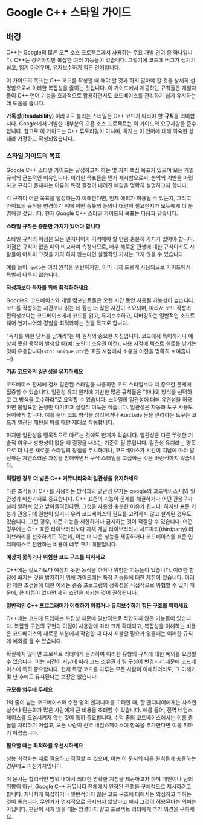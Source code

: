 # Google C++ 스타일 가이드

## 배경
C++는 Google의 많은 오픈 소스 프로젝트에서 사용하는 주요 개발 언어 중 하나입니다. C++는 강력하지만 복잡한 여러 기능들이 있습니다. 그렇기에 코드에 버그가 생기기 쉽고, 읽기 어려우며, 유지보수하기 힘든 언어입니다.

이 가이드의 목표는 C++ 코드를 작성할 때 해야 할 것과 하지 말아야 할 것을 상세히 설명함으로써 이러한 복잡성을 줄이는 것입니다. 이 가이드에서 제공하는 규칙들은 개발자들이 C++ 언어 기능을 효과적으로 활용하면서도 코드베이스를 관리하기 쉽게 유지하는 데 도움을 줍니다.

**가독성(Readability)** 이라고도 불리는 스타일은 C++ 코드가 따라야 할 **규칙**을 의미합니다. Google에서 개발한 대부분의 오픈 소스 프로젝트는 이 가이드의 요구사항을 준수합니다. 참고로 이 가이드는 C++ 튜토리얼이 아니며, 독자는 이 언어에 대해 익숙한 상태라 가정하고 작성되었습니다.

### 스타일 가이드의 목표

Google C++ 스타일 가이드는 달성하고자 하는 몇 가지 핵심 목표가 있으며 모든 개별 규칙의 근본적인 이유입니다. 이러한 목표들을 먼저 제시함으로써, 논의의 기반을 마련하고 규칙이 존재하는 이유와 특정 결정이 내려진 배경을 명확히 설명하고자 합니다.

각 규칙이 어떤 목표를 달성하는지 이해한다면, 언제 예외가 허용될 수 있는지, 그리고 가이드의 규칙을 변경하기 위해 어떤 종류의 논의나 대안이 필요한지가 모두에게 더 분명해질 것입니다. 현재 Google C++ 스타일 가이드의 목표는 다음과 같습니다.

**스타일 규칙은 충분한 가치가 있어야 합니다**

스타일 규칙의 이점은 모든 엔지니어가 기억해야 할 만큼 충분히 가치가 있어야 합니다. 이점은 규칙이 없을 때와 비교하여 측정되므로, 매우 해로운 관행에 대한 규칙이라도 사람들이 어차피 그것을 거의 하지 않는다면 실질적인 가치는 크지 않을 수 있습니다.

예를 들어, `goto`는 여러 원칙을 위반하지만, 이미 극히 드물게 사용되므로 가이드에서 특별히 다루지 않습니다.

**작성자보다 독자를 위해 최적화하세요**

Google의 코드베이스와 개별 컴포넌트들은 오랜 시간 동안 사용될 가능성이 높습니다. 코드를 작성하는 시간보다 읽는 데 훨씬 더 많은 시간이 소요되며, 따라서 코드 작성의 편의성보다는 코드베이스에서 코드를 읽고, 유지보수하고, 디버깅하는 일반적인 소프트웨어 엔지니어의 경험을 최적화하는 것을 목표로 합니다.

"독자를 위한 단서를 남겨라"는 이 원칙의 중요한 지침입니다. 코드에서 특이하거나 예상치 못한 동작이 발생할 때(예: 포인터 소유권 이전), 사용 지점에 텍스트 힌트를 남기는 것이 유용합니다(`std::unique_ptr`은 호출 시점에서 소유권 이전을 명확히 보여줍니다).

**기존 코드와의 일관성을 유지하세요**

코드베이스 전체에 걸쳐 일관된 스타일을 사용하면 코드 스타일보다 더 중요한 문제에 집중할 수 있습니다. 일관성 유지 원칙에 기반한 많은 규칙들은 "하나의 방식을 선택하고 그 방식을 고수하라"로 요약할 수 있습니다. 스타일의 일관성에 대해 유연성을 허용하면 불필요한 논쟁만 야기하고 실질적 이득은 적습니다. 일관성은 자동화 도구 사용도 용이하게 합니다. 예를 들어 코드 형식을 정리하거나 `#include` 문을 관리하는 도구는 코드가 일관된 패턴을 따를 때만 제대로 작동합니다.

하지만 일관성을 맹목적으로 따르는 것에도 한계가 있습니다. 일관성은 다른 뚜렷한 기술적 이유나 방향성이 없을 때 결정을 내리는 기준이 될 뿐입니다. 일관성 유지라는 명목으로 더 나은 새로운 스타일의 장점을 무시하거나, 코드베이스가 시간이 지남에 따라 발전하는 자연스러운 과정을 방해하면서 구식 스타일을 고집하는 것은 바람직하지 않습니다.

**적절한 경우 더 넓은 C++ 커뮤니티와의 일관성을 유지하세요**

다른 조직들이 C++를 사용하는 방식과의 일관성 유지는 google의 코드베이스 내의 일관성과 마찬가지로 중요합니다. C++ 표준의 기능이 문제를 해결하거나 어떤 관용구가 널리 알려져 있고 받아들여진다면, 그것을 사용할 충분한 이유가 됩니다. 하지만 표준 기능과 관용구에 결함이 있거나 우리 코드베이스의 필요를 고려하지 않고 설계된 경우도 있습니다. 그런 경우, 표준 기능을 제한하거나 금지하는 것이 적절할 수 있습니다. 어떤 경우에는 C++ 표준 라이브러리보다 자체 개발 라이브러리나 서드파티(thirdparty) 라이브러리를 선호하기도 하는데, 이는 더 나은 성능을 제공하거나 코드베이스를 표준 인터페이스로 전환하는 비용이 너무 크기 때문입니다.

**예상치 못하거나 위험한 코드 구조를 피하세요**

C++에는 겉보기보다 예상치 못한 동작을 하거나 위험한 기능들이 있습니다. 이러한 함정에 빠지는 것을 방지하기 위해 가이드에는 특정 기능들에 대한 제한이 있습니다. 이러한 제한 조건들에 대한 예외는 종종 프로그램의 정확성을 직접적으로 위협할 수 있기 때문에, 큰 이점이 없다면 제약 조건을 지키는 것이 권장됩니다.

**일반적인 C++ 프로그래머가 이해하기 어렵거나 유지보수하기 힘든 구조를 피하세요**

C++에는 코드에 도입하는 복잡성 때문에 일반적으로 적합하지 않은 기능들이 있습니다. 복잡한 구현의 구현의 이점이 사용량에 따라 크게 확대되고, 복잡성을 이해하는 비용은 코드베이스의 새로운 부분에서 작업할 때 다시 지불할 필요가 없을때는 이러한 규칙에 예외를 둘 수 있습니다.

확실하지 않다면 프로젝트 리더에게 문의하여 이러한 유형의 규칙에 대한 예외를 요청할 수 있습니다. 이는 시간이 지남에 따라 코드 소유권과 팀 구성이 변경되기 때문에 코드베이스에 특히 중요합니다. 현재 특정 코드를 다루는 모든 사람이 이해하더라도, 그 이해가 몇 년 후에도 유지된다는 보장은 없습니다.

**규모를 염두에 두세요**

1억 줄이 넘는 코드베이스와 수천 명의 엔지니어를 고려할 때, 한 엔지니어에게는 사소한 실수나 단순화가 많은 사람에게 큰 비용을 초래할 수 있습니다. 예를 들어, 전역 네임스페이스를 오염시키지 않는 것이 특히 중요합니다. 수억 줄의 코드베이스에서는 이름 충돌을 처리하기 어렵고, 모든 사람이 전역 네임스페이스에 항목을 추가한다면 이를 피하기 어렵습니다.

**필요할 때는 최적화를 우선시하세요**

성능 최적화는 때로 필요하고 적절할 수 있으며, 이는 이 문서의 다른 원칙들과 충돌하는 경우에도 마찬가지입니다.

이 문서는 합리적인 범위 내에서 최대한 명확한 지침을 제공하고자 하며 개인이나 팀의 취향이 아닌, Google C++ 커뮤니티 전체에서 인정된 관행을 구체적으로 제시하려고 합니다. 지나치게 복잡하거나 일반적이지 않은 코드 구조에 대해서는 의심하고 피하는 것이 좋습니다. 무언가가 명시적으로 금지되지 않았다고 해서 그것이 허용된다는 의미는 아닙니다. 판단이 서지 않을 때는 망설이지 말고 프로젝트 리더에게 추가 의견을 구하세요.